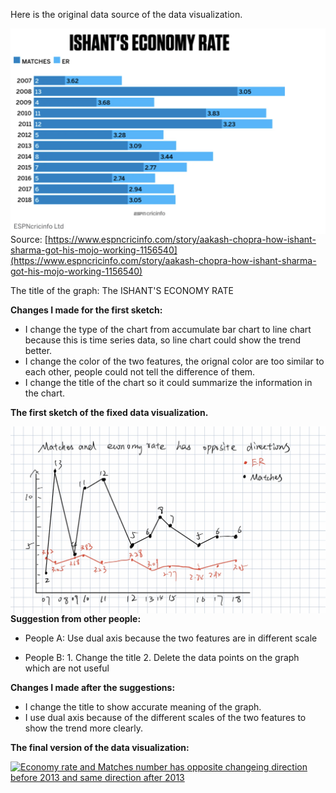 Here is the original data source of the data visualization.

<img src="./original.jpg"
     alt="original data visualizaiton"
     style="float: left; margin-right: 10px;" />

Source: [https://www.espncricinfo.com/story/aakash-chopra-how-ishant-sharma-got-his-mojo-working-1156540](https://www.espncricinfo.com/story/aakash-chopra-how-ishant-sharma-got-his-mojo-working-1156540)

The title of the graph: The ISHANT'S ECONOMY RATE

**Changes I made for the first sketch:**
* I change the type of the chart from accumulate bar chart to line chart because this is time series data, so line chart could show the trend better.
* I change the color of the two features, the orignal color are too similar to each other, people could not tell the difference of them.
* I change the title of the chart so it could summarize the information in the chart.


**The first sketch of the fixed data visualization.**

<img src="./sketches.jpg"
     alt="original data visualizaiton"
     style="float: left; margin-right: 10px;" />
     
**Suggestion from other people:**
* People A: Use dual axis because the two features are in different scale

* People B: 1. Change the title 2. Delete the data points on the graph which are not useful

**Changes I made after the suggestions:**
* I change the title to show accurate meaning of the graph.
* I use dual axis because of the different scales of the two features to show the trend more clearly.


**The final version of the data visualization:**

<div class='tableauPlaceholder' id='viz1663540429721' style='position: relative'><noscript><a href='#'><img alt='Economy rate and Matches number has opposite changeing direction before 2013 and same direction after 2013 ' src='https:&#47;&#47;public.tableau.com&#47;static&#47;images&#47;As&#47;Assignment3_16635338725130&#47;Sheet1&#47;1_rss.png' style='border: none' /></a></noscript><object class='tableauViz'  style='display:none;'><param name='host_url' value='https%3A%2F%2Fpublic.tableau.com%2F' /> <param name='embed_code_version' value='3' /> <param name='site_root' value='' /><param name='name' value='Assignment3_16635338725130&#47;Sheet1' /><param name='tabs' value='no' /><param name='toolbar' value='yes' /><param name='static_image' value='https:&#47;&#47;public.tableau.com&#47;static&#47;images&#47;As&#47;Assignment3_16635338725130&#47;Sheet1&#47;1.png' /> <param name='animate_transition' value='yes' /><param name='display_static_image' value='yes' /><param name='display_spinner' value='yes' /><param name='display_overlay' value='yes' /><param name='display_count' value='yes' /><param name='language' value='en-US' /><param name='filter' value='publish=yes' /></object></div>                <script type='text/javascript'>                    var divElement = document.getElementById('viz1663540429721');                    var vizElement = divElement.getElementsByTagName('object')[0];                    vizElement.style.width='100%';vizElement.style.height=(divElement.offsetWidth*0.75)+'px';                    var scriptElement = document.createElement('script');                    scriptElement.src = 'https://public.tableau.com/javascripts/api/viz_v1.js';                    vizElement.parentNode.insertBefore(scriptElement, vizElement);                </script>
